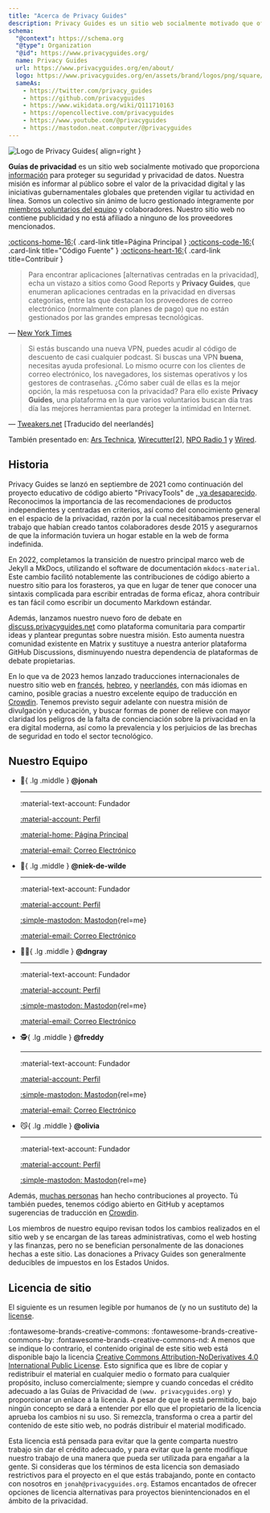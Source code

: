 ```yaml
---
title: "Acerca de Privacy Guides"
description: Privacy Guides es un sitio web socialmente motivado que ofrece información para proteger la seguridad y la privacidad de tus datos.
schema:
  "@context": https://schema.org
  "@type": Organization
  "@id": https://www.privacyguides.org/
  name: Privacy Guides
  url: https://www.privacyguides.org/en/about/
  logo: https://www.privacyguides.org/en/assets/brand/logos/png/square/pg-yellow.png
  sameAs:
    - https://twitter.com/privacy_guides
    - https://github.com/privacyguides
    - https://www.wikidata.org/wiki/Q111710163
    - https://opencollective.com/privacyguides
    - https://www.youtube.com/@privacyguides
    - https://mastodon.neat.computer/@privacyguides
---
```


![Logo de Privacy Guides](../assets/brand/logos/png/square/pg-yellow.png){ align=right }

**Guías de privacidad** es un sitio web socialmente motivado que proporciona [información](/kb) para proteger su seguridad y privacidad de datos. Nuestra misión es informar al público sobre el valor de la privacidad digital y las iniciativas gubernamentales globales que pretenden vigilar tu actividad en línea. Somos un colectivo sin ánimo de lucro gestionado íntegramente por [miembros voluntarios del equipo](https://discuss.privacyguides.net/g/team) y colaboradores. Nuestro sitio web no contiene publicidad y no está afiliado a ninguno de los proveedores mencionados.

[:octicons-home-16:](https://www.privacyguides.org){ .card-link title=Página Principal }
[:octicons-code-16:](https://github.com/privacyguides/privacyguides.org){ .card-link title="Código Fuente" }
[:octicons-heart-16:](donate.md){ .card-link title=Contribuir }

> Para encontrar aplicaciones [alternativas centradas en la privacidad], echa un vistazo a sitios como Good Reports y **Privacy Guides**, que enumeran aplicaciones centradas en la privacidad en diversas categorías, entre las que destacan los proveedores de correo electrónico (normalmente con planes de pago) que no están gestionados por las grandes empresas tecnológicas.

— [New York Times](https://nytimes.com/wirecutter/guides/online-security-social-media-privacy)

> Si estás buscando una nueva VPN, puedes acudir al código de descuento de casi cualquier podcast. Si buscas una VPN **buena**, necesitas ayuda profesional. Lo mismo ocurre con los clientes de correo electrónico, los navegadores, los sistemas operativos y los gestores de contraseñas. ¿Cómo saber cuál de ellas es la mejor opción, la más respetuosa con la privacidad? Para ello existe **Privacy Guides**, una plataforma en la que varios voluntarios buscan día tras día las mejores herramientas para proteger la intimidad en Internet.

— [Tweakers.net](https://tweakers.net/reviews/10568/op-zoek-naar-privacyvriendelijke-tools-niek-de-wilde-van-privacy-guides.html) [Traducido del neerlandés]

También presentado en: [Ars Technica](https://arstechnica.com/gadgets/2022/02/is-firefox-ok), [Wirecutter](https://nytimes.com/wirecutter/guides/practical-guide-to-securing-windows-pc)[[2](https://nytimes.com/wirecutter/guides/practical-guide-to-securing-your-mac)], [NPO Radio 1](https://nporadio1.nl/nieuws/binnenland/8eaff3a2-8b29-4f63-9b74-36d2b28b1fe1/ooit-online-eens-wat-doms-geplaatst-ga-jezelf-eens-googlen-en-kijk-dan-wat-je-tegenkomt) y [Wired](https://wired.com/story/firefox-mozilla-2022).

## Historia

Privacy Guides se lanzó en septiembre de 2021 como continuación del proyecto educativo de código abierto "PrivacyTools" de [, ya desaparecido](privacytools.md). Reconocimos la importancia de las recomendaciones de productos independientes y centradas en criterios, así como del conocimiento general en el espacio de la privacidad, razón por la cual necesitábamos preservar el trabajo que habían creado tantos colaboradores desde 2015 y asegurarnos de que la información tuviera un hogar estable en la web de forma indefinida.

En 2022, completamos la transición de nuestro principal marco web de Jekyll a MkDocs, utilizando el software de documentación `mkdocs-material`. Este cambio facilitó notablemente las contribuciones de código abierto a nuestro sitio para los forasteros, ya que en lugar de tener que conocer una sintaxis complicada para escribir entradas de forma eficaz, ahora contribuir es tan fácil como escribir un documento Markdown estándar.

Además, lanzamos nuestro nuevo foro de debate en [discuss.privacyguides.net](https://discuss.privacyguides.net) como plataforma comunitaria para compartir ideas y plantear preguntas sobre nuestra misión. Esto aumenta nuestra comunidad existente en Matrix y sustituye a nuestra anterior plataforma GitHub Discussions, disminuyendo nuestra dependencia de plataformas de debate propietarias.

En lo que va de 2023 hemos lanzado traducciones internacionales de nuestro sitio web en [francés](/fr/), [hebreo](/he/), y [neerlandés](/nl/), con más idiomas en camino, posible gracias a nuestro excelente equipo de traducción en [Crowdin](https://crowdin.com/project/privacyguides). Tenemos previsto seguir adelante con nuestra misión de divulgación y educación, y buscar formas de poner de relieve con mayor claridad los peligros de la falta de concienciación sobre la privacidad en la era digital moderna, así como la prevalencia y los perjuicios de las brechas de seguridad en todo el sector tecnológico.

## Nuestro Equipo
<!-- markdownlint-disable MD030 -->

<div class="grid cards" markdown>
<!-- Every team member should have a unique emoji.
     Team member cards should include ONLY the following links:
     - Discourse Profile
     - ONE Link of team member's choice
     - Email if applicable
     This is to keep it fair and not spammy, especially as we grow.
-->

-   :robot:{ .lg .middle } **@jonah**

    ---

    :material-text-account: Fundador

    [:material-account: Perfil](https://discuss.privacyguides.net/u/jonah)

    [:material-home: Página Principal](https://www.jonaharagon.com)

    [:material-email: Correo Electrónico](mailto:jonah@privacyguides.org)

-   :cactus:{ .lg .middle } **@niek-de-wilde**

    ---

    :material-text-account: Fundador

    [:material-account: Perfil](https://discuss.privacyguides.net/u/Niek-de-Wilde)

    [:simple-mastodon: Mastodon](https://mastodon.social/@blacklight447 "@blacklight447@mastodon.social"){rel=me}

    [:material-email: Correo Electrónico](mailto:niekdewilde@privacyguides.org)

-   :polar_bear:{ .lg .middle } **@dngray**

    ---

    :material-text-account: Fundador

    [:material-account: Perfil](https://discuss.privacyguides.net/u/dngray)

    [:simple-mastodon: Mastodon](https://mastodon.social/@dngray "@dngray@mastodon.social"){rel=me}

    [:material-email: Correo Electrónico](mailto:dngray@privacyguides.org)

-   :detective:{ .lg .middle } **@freddy**

    ---

    :material-text-account: Fundador

    [:material-account: Perfil](https://discuss.privacyguides.net/u/freddy)

    [:simple-mastodon: Mastodon](https://social.lol/@freddy "@freddy@social.lol"){rel=me}

    [:material-email: Correo Electrónico](mailto:freddy@privacyguides.org)

-   :smirk_cat:{ .lg .middle } **@olivia**

    ---

    :material-text-account: Fundador

    [:material-account: Perfil](https://discuss.privacyguides.net/u/olivia)

    [:simple-mastodon: Mastodon](https://mastodon.neat.computer/@oliviablob "@oliviablob@neat.computer"){rel=me}

</div>

Además, [muchas personas](https://github.com/privacyguides/privacyguides.org/graphs/contributors) han hecho contribuciones al proyecto. Tú también puedes, tenemos código abierto en GitHub y aceptamos sugerencias de traducción en [Crowdin](https://crowdin.com/project/privacyguides).

Los miembros de nuestro equipo revisan todos los cambios realizados en el sitio web y se encargan de las tareas administrativas, como el web hosting y las finanzas, pero no se benefician personalmente de las donaciones hechas a este sitio. Las donaciones a Privacy Guides son generalmente deducibles de impuestos en los Estados Unidos.

## Licencia de sitio

<div class="admonition danger" markdown>

El siguiente es un resumen legible por humanos de (y no un sustituto de) la [license](/licencia).

</div>

:fontawesome-brands-creative-commons: :fontawesome-brands-creative-commons-by: :fontawesome-brands-creative-commons-nd: A menos que se indique lo contrario, el contenido original de este sitio web está disponible bajo la licencia [Creative Commons Attribution-NoDerivatives 4.0 International Public License](https://github.com/privacyguides/privacyguides.org/blob/main/LICENSE). Esto significa que es libre de copiar y redistribuir el material en cualquier medio o formato para cualquier propósito, incluso comercialmente; siempre y cuando concedas el crédito adecuado a las Guías de Privacidad de `(www. privacyguides.org)` y proporcionar un enlace a la licencia. A pesar de que le está permitido, bajo ningún concepto se dará a entender por ello que el propietario de la licencia aprueba los cambios ni su uso. Si remezcla, transforma o crea a partir del contenido de este sitio web, no podrás distribuir el material modificado.

Esta licencia está pensada para evitar que la gente comparta nuestro trabajo sin dar el crédito adecuado, y para evitar que la gente modifique nuestro trabajo de una manera que pueda ser utilizada para engañar a la gente. Si consideras que los términos de esta licencia son demasiado restrictivos para el proyecto en el que estás trabajando, ponte en contacto con nosotros en `jonah@privacyguides.org`. Estamos encantados de ofrecer opciones de licencia alternativas para proyectos bienintencionados en el ámbito de la privacidad.
